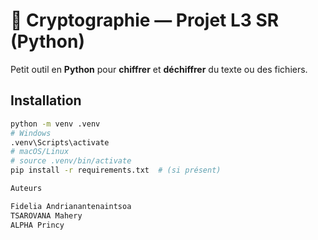# 🔐 Cryptographie — Projet L3 SR (Python)

Petit outil en **Python** pour **chiffrer** et **déchiffrer** du texte ou des fichiers.

## Installation
```bash
python -m venv .venv
# Windows
.venv\Scripts\activate
# macOS/Linux
# source .venv/bin/activate
pip install -r requirements.txt  # (si présent)

Auteurs

Fidelia Andrianantenaintsoa
TSAROVANA Mahery
ALPHA Princy
